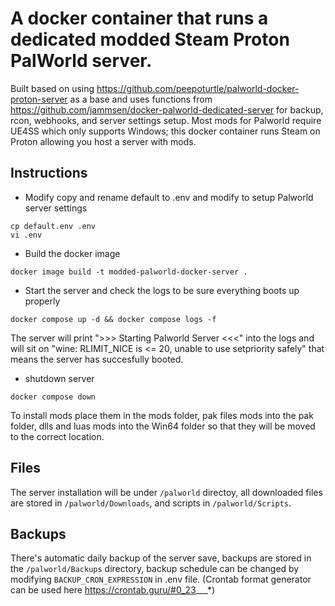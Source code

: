 # A docker container that runs a dedicated modded Steam Proton PalWorld server.
Built based on using https://github.com/peepoturtle/palworld-docker-proton-server as a base and uses functions from https://github.com/jammsen/docker-palworld-dedicated-server for backup, rcon, webhooks, and server settings setup.
Most mods for Palworld require UE4SS which only supports Windows; this docker container runs Steam on Proton allowing you host a server with mods.

## Instructions
- Modify copy and rename default to .env and modify to setup Palworld server settings
```
cp default.env .env
vi .env
```

- Build the docker image
```
docker image build -t modded-palworld-docker-server .
```


- Start the server and check the logs to be sure everything boots up properly
```
docker compose up -d && docker compose logs -f
```
The server will print ">>> Starting Palworld Server <<<" into the logs and will sit on "wine: RLIMIT_NICE is <= 20, unable to use setpriority safely" that means the server has succesfully booted.

- shutdown server
```
docker compose down
```

To install mods place them in the mods folder, pak files mods into the pak folder, dlls and luas mods into the Win64 folder so that they will be moved to the correct location.

## Files
The server installation will be under `/palworld` directoy, all downloaded files are stored in `/palworld/Downloads`, and scripts in `/palworld/Scripts`.

## Backups
There's automatic daily backup of the server save, backups are stored in the `/palworld/Backups` directory, backup schedule can be changed by modifying `BACKUP_CRON_EXPRESSION` in .env file. (Crontab format generator can be used here https://crontab.guru/#0_23_*_*_*)
